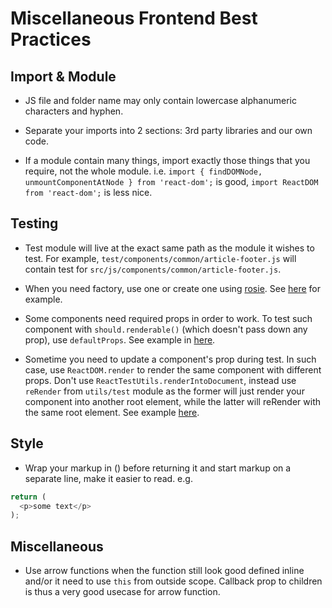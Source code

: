 # Miscellaneous Frontend Best Practices

## Import & Module

- JS file and folder name may only contain lowercase alphanumeric characters and hyphen.

- Separate your imports into 2 sections: 3rd party libraries and our own code.

- If a module contain many things, import exactly those things that you require, not the whole module. i.e. `import { findDOMNode, unmountComponentAtNode } from 'react-dom';` is good, `import ReactDOM from 'react-dom';` is less nice.

## Testing

- Test module will live at the exact same path as the module it wishes to test. For example, `test/components/common/article-footer.js` will contain test for `src/js/components/common/article-footer.js`.

- When you need factory, use one or create one using [rosie](https://github.com/rosiejs/rosie). See [here](../src/js/utils/test/factories/story.js) for example.

- Some components need required props in order to work. To test such component with `should.renderable()` (which doesn't pass down any prop), use `defaultProps`. See example in [here](../src/js/components/common/faq/faq-item.js).

- Sometime you need to update a component's prop during test. In such case, use `ReactDOM.render` to render the same component with different props. Don't use `ReactTestUtils.renderIntoDocument`, instead use `reRender` from `utils/test` module as the former will just render your component into another root element, while the latter will reRender with the same root element. See example [here](../test/components/animation/fade-transition.js).

## Style

- Wrap your markup in () before returning it and start markup on a separate line, make it easier to read. e.g.
```javascript
return (
  <p>some text</p>
);
```

## Miscellaneous

- Use arrow functions when the function still look good defined inline and/or it need to use `this` from outside scope. Callback prop to children is thus a very good usecase for arrow function.
